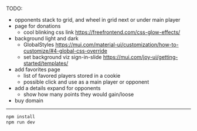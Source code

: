 TODO:

- opponents stack to grid, and wheel in grid next or under main player
- page for donations
  - cool blinking css link https://freefrontend.com/css-glow-effects/
- background light and dark
  - GlobalStyles
    https://mui.com/material-ui/customization/how-to-customize/#4-global-css-override
  - set background viz sign-in-slide
    https://mui.com/joy-ui/getting-started/templates/
- add favorites page
  - list of favored players stored in a cookie
  - possible click and use as a main player or opponent
- add a details expand for opponents
  - show how many points they would gain/loose
- buy domain

---

```bash
npm install
npm run dev
```
